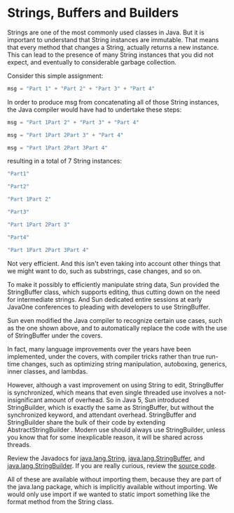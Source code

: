 # Strings, Buffers and Builders

Strings are one of the most commonly used classes in Java.  But it is important to understand that String instances are immutable.  That means that every method that changes a String, actually returns a new instance.  This can lead to the presence of many String instances that you did not expect, and eventually to considerable garbage collection.

Consider this simple assignment:
```java
msg = "Part 1" + "Part 2" + "Part 3" + "Part 4"
```
In order to produce msg from concatenating all of those String instances, the Java compiler would have had to undertake these steps:
```java
msg = "Part 1Part 2" + "Part 3" + "Part 4"

msg = "Part 1Part 2Part 3" + "Part 4"

msg = "Part 1Part 2Part 3Part 4"
 ```

resulting in a total of 7 String instances:
```java
"Part1"

"Part2"

"Part 1Part 2"

"Part3"

"Part 1Part 2Part 3"

"Part4"

"Part 1Part 2Part 3Part 4"
```
Not very efficient.  And this isn't even taking into account other things that we might want to do, such as substrings, case changes, and so on.

To make it possibly to efficiently manipulate string data, Sun provided the StringBuffer class, which supports editing, thus cutting down on the need for intermediate strings.  And Sun dedicated entire sessions at early JavaOne conferences to pleading with developers to use StringBuffer.

Sun even modified the Java compiler to recognize certain use cases, such as the one shown above, and to automatically replace the code with the use of StringBuffer under the covers.

In fact, many language improvements over the years have been implemented, under the covers, with compiler tricks rather than true run-time changes, such as optimizing string manipulation, autoboxing, generics, inner classes, and lambdas.

However, although a vast improvement on using String to edit, StringBuffer is synchronized, which means that even single threaded use involves a not-insignificant amount of overhead.  So in Java 5, Sun introduced
 StringBuilder, which is exactly the same as StringBuffer, but without the synchronized keyword, and attendant overhead.  StringBuffer and StringBuilder share the bulk of their code by extending AbstractStringBuilder
.  Modern use should always use StringBuilder, unless you know that for some inexplicable reason, it will be shared across threads.

Review the Javadocs for [java.lang.String](https://docs.oracle.com/javase/8/docs/api/java/lang/String.html), [java.lang.StringBuffer](https://docs.oracle.com/javase/8/docs/api/java/lang/StringBuffer.html), and [java.lang.StringBuilder](https://docs.oracle.com/javase/8/docs/api/java/lang/StringBuilder.html).  If you are really curious, review the [source code](https://hg.openjdk.java.net/jdk8u/jdk8u/jdk/file/aba0b4743822/src/share/classes/java/lang).

All of these are available without importing them, because they are part of the java.lang package, which is implicitly available without importing.  We would only use import if we wanted to static import something like the format method from the String class.
